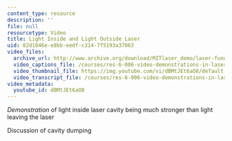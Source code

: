 ```yaml
---
content_type: resource
description: ''
file: null
resourcetype: Video
title: Light Inside and Light Outside Laser
uid: 82d1846e-e8bb-eedf-c314-7f5193a37063
video_files:
  archive_url: http://www.archive.org/download/MITlaser_demo/laser-fund-demo-5_300k.mp4
  video_captions_file: /courses/res-6-006-video-demonstrations-in-lasers-and-optics-spring-2008/81fffb40938b52cbbf224a981c9590df_dBMtJEt6aO8.vtt
  video_thumbnail_file: https://img.youtube.com/vi/dBMtJEt6aO8/default.jpg
  video_transcript_file: /courses/res-6-006-video-demonstrations-in-lasers-and-optics-spring-2008/0b09591a6532998256200bf86ac03304_dBMtJEt6aO8.pdf
video_metadata:
  youtube_id: dBMtJEt6aO8
---
```


_Demonstration_ of light inside laser cavity being much stronger than light leaving the laser

Discussion of cavity dumping